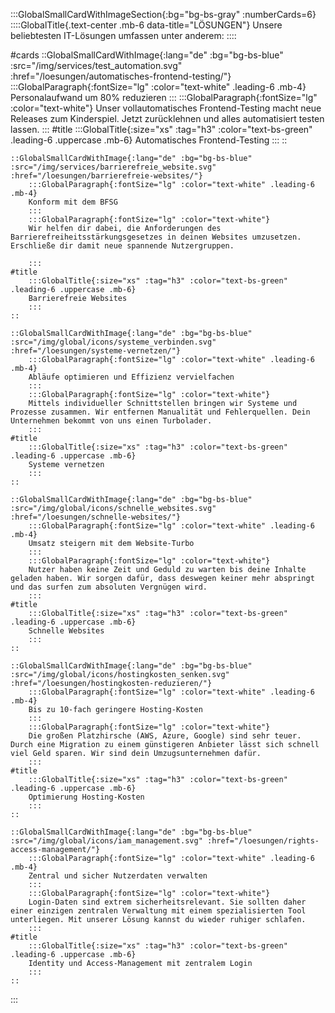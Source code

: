 :::GlobalSmallCardWithImageSection{:bg="bg-bs-gray" :numberCards=6}
    ::::GlobalTitle{.text-center .mb-6 data-title="LÖSUNGEN"}
    Unsere beliebtesten IT-Lösungen umfassen unter anderem:
    ::::

#cards
    ::GlobalSmallCardWithImage{:lang="de" :bg="bg-bs-blue" :src="/img/services/test_automation.svg" :href="/loesungen/automatisches-frontend-testing/"}
        :::GlobalParagraph{:fontSize="lg" :color="text-white" .leading-6 .mb-4}
        Personalaufwand um 80% reduzieren
        :::
        :::GlobalParagraph{:fontSize="lg" :color="text-white"}
        Unser vollautomatisches Frontend-Testing macht neue Releases zum Kinderspiel. Jetzt zurücklehnen und alles automatisiert testen lassen.
        :::
    #title
        :::GlobalTitle{:size="xs" :tag="h3" :color="text-bs-green" .leading-6 .uppercase .mb-6}
        Automatisches Frontend-Testing
        :::
    ::

    ::GlobalSmallCardWithImage{:lang="de" :bg="bg-bs-blue" :src="/img/services/barrierefreie_website.svg" :href="/loesungen/barrierefreie-websites/"}
        :::GlobalParagraph{:fontSize="lg" :color="text-white" .leading-6 .mb-4}
        Konform mit dem BFSG
        :::
        :::GlobalParagraph{:fontSize="lg" :color="text-white"}
        Wir helfen dir dabei, die Anforderungen des Barrierefreiheitsstärkungsgesetzes in deinen Websites umzusetzen. Erschließe dir damit neue spannende Nutzergruppen.

        :::
    #title
        :::GlobalTitle{:size="xs" :tag="h3" :color="text-bs-green" .leading-6 .uppercase .mb-6}
        Barrierefreie Websites
        :::
    ::

    ::GlobalSmallCardWithImage{:lang="de" :bg="bg-bs-blue" :src="/img/global/icons/systeme_verbinden.svg" :href="/loesungen/systeme-vernetzen/"}
        :::GlobalParagraph{:fontSize="lg" :color="text-white" .leading-6 .mb-4}
        Abläufe optimieren und Effizienz vervielfachen
        :::
        :::GlobalParagraph{:fontSize="lg" :color="text-white"}
        Mittels individueller Schnittstellen bringen wir Systeme und Prozesse zusammen. Wir entfernen Manualität und Fehlerquellen. Dein Unternehmen bekommt von uns einen Turbolader.
        :::
    #title
        :::GlobalTitle{:size="xs" :tag="h3" :color="text-bs-green" .leading-6 .uppercase .mb-6}
        Systeme vernetzen
        :::
    ::

    ::GlobalSmallCardWithImage{:lang="de" :bg="bg-bs-blue" :src="/img/global/icons/schnelle_websites.svg" :href="/loesungen/schnelle-websites/"}
        :::GlobalParagraph{:fontSize="lg" :color="text-white" .leading-6 .mb-4}
        Umsatz steigern mit dem Website-Turbo
        :::
        :::GlobalParagraph{:fontSize="lg" :color="text-white"}
        Nutzer haben keine Zeit und Geduld zu warten bis deine Inhalte geladen haben. Wir sorgen dafür, dass deswegen keiner mehr abspringt und das surfen zum absoluten Vergnügen wird.
        :::
    #title
        :::GlobalTitle{:size="xs" :tag="h3" :color="text-bs-green" .leading-6 .uppercase .mb-6}
        Schnelle Websites
        :::
    ::

    ::GlobalSmallCardWithImage{:lang="de" :bg="bg-bs-blue" :src="/img/global/icons/hostingkosten_senken.svg" :href="/loesungen/hostingkosten-reduzieren/"}
        :::GlobalParagraph{:fontSize="lg" :color="text-white" .leading-6 .mb-4}
        Bis zu 10-fach geringere Hosting-Kosten
        :::
        :::GlobalParagraph{:fontSize="lg" :color="text-white"}
        Die großen Platzhirsche (AWS, Azure, Google) sind sehr teuer. Durch eine Migration zu einem günstigeren Anbieter lässt sich schnell viel Geld sparen. Wir sind dein Umzugsunternehmen dafür.
        :::
    #title
        :::GlobalTitle{:size="xs" :tag="h3" :color="text-bs-green" .leading-6 .uppercase .mb-6}
        Optimierung Hosting-Kosten
        :::
    ::

    ::GlobalSmallCardWithImage{:lang="de" :bg="bg-bs-blue" :src="/img/global/icons/iam_management.svg" :href="/loesungen/rights-access-management/"}
        :::GlobalParagraph{:fontSize="lg" :color="text-white" .leading-6 .mb-4}
        Zentral und sicher Nutzerdaten verwalten
        :::
        :::GlobalParagraph{:fontSize="lg" :color="text-white"}
        Login-Daten sind extrem sicherheitsrelevant. Sie sollten daher einer einzigen zentralen Verwaltung mit einem spezialisierten Tool unterliegen. Mit unserer Lösung kannst du wieder ruhiger schlafen.
        :::
    #title
        :::GlobalTitle{:size="xs" :tag="h3" :color="text-bs-green" .leading-6 .uppercase .mb-6}
        Identity und Access-Management mit zentralem Login
        :::
    ::

:::